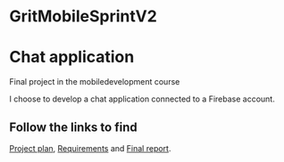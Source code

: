 # GritMobileSprintV2
# Chat application
  
Final project in the mobiledevelopment course  

I choose to develop a chat application connected to a Firebase account.  
  
## Follow the links to find 
[Project plan](https://github.com/tallner/GritMobileSprintV2/blob/cd06f4f585e67942ebec5c8519d002369710367e/doc/Planning/Planning.md),
[Requirements](https://github.com/tallner/GritMobileSprintV2/blob/cd06f4f585e67942ebec5c8519d002369710367e/doc/Planning/Requirements.md) and 
[Final report](https://github.com/tallner/GritMobileSprintV2/blob/c0a10f548c63d74f57bab257fb6a2fa3cee0727a/doc/FinalReport/Final%20report.md).  


